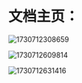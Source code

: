 # 文档主页：

![1730712308659](image/README/1730712308659.png)

![1730712609814](image/README/1730712609814.png)


![1730712631416](image/README/1730712631416.png)
